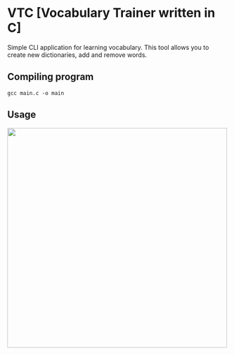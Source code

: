 # VTC [Vocabulary Trainer written in C]

Simple CLI application for learning vocabulary. This tool allows you to create new dictionaries, add and remove words.

## Compiling program
```
gcc main.c -o main
```

## Usage
<img src="https://user-images.githubusercontent.com/91697580/184724365-97cd6622-a628-4162-8c1f-dfc8ce89f6d1.gif" width="500">


